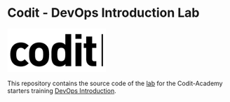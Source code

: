 # Codit - DevOps Introduction Lab
![Codit logo](./media/logo.png)

This repository contains the source code of the [lab](https://github.com/Codit/codit-academy/blob/main/docs/trainings/devops/labs/README.md) for the Codit-Academy starters training [DevOps Introduction](https://github.com/Codit/codit-academy/tree/main/docs/trainings/devops).

